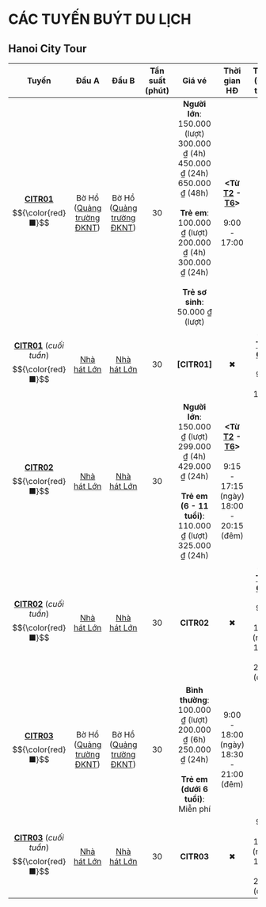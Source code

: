 # CÁC TUYẾN BUÝT DU LỊCH
## Hanoi City Tour
|Tuyến|Đầu A|Đầu B|Tần suất (phút)|Giá vé|Thời gian HĐ|TGHĐ (Cuối tuần)|Đơn vị quản lí
|:---:|:---:|:---:|:---:|:---:|:---:|:---:|:---:|
|[**CITR01**](https://hopon-hopoff.vn/vi/?toursearch=1&s=Hanoi)<br>$${\color{red}■}$$|Bờ Hồ ([Quảng trường ĐKNT](https://maps.app.goo.gl/4UZVaTJD5fcfu1oC9))|Bờ Hồ ([Quảng trường ĐKNT](https://maps.app.goo.gl/4UZVaTJD5fcfu1oC9))|30|**Người lớn**:<br>150.000 (lượt)<br>300.000 ₫ (4h)<br>450.000 ₫ (24h)<br>650.000 ₫ (48h)<br><br>**Trẻ em**:<br>100.000 ₫ (lượt)<br>200.000 ₫ (4h)<br>300.000 ₫ (24h)<br><br>**Trẻ sơ sinh**: 50.000 ₫ (lượt)|**<Từ <ins>T2</ins> - <ins>T6</ins>>**<br><br>9:00 - 17:00|✖|**Transerco**
|[**CITR01**](https://hopon-hopoff.vn/vi/?toursearch=1&s=Hanoi) (*cuối tuần*)<br>$${\color{red}■}$$|[Nhà hát Lớn](https://maps.app.goo.gl/7WzbNopuQn8ZPgtr8)|[Nhà hát Lớn](https://maps.app.goo.gl/7WzbNopuQn8ZPgtr8)|30|**[CITR01]**|✖|**<Từ <ins>T7</ins> - <ins>CN</ins>>**<br><br>9:00 - 16:15|**Transerco**
|[**CITR02**](https://vn-sightseeing.com/city-tours/ha-noi/hanoi_discovery)<br>$${\color{red}■}$$|[Nhà hát Lớn](https://maps.app.goo.gl/7WzbNopuQn8ZPgtr8)|[Nhà hát Lớn](https://maps.app.goo.gl/7WzbNopuQn8ZPgtr8)|30|**Người lớn**:<br>150.000 ₫ (lượt)<br>299.000 ₫ (4h)<br>429.000 ₫ (24h)<br><br>**Trẻ em (6 - 11 tuổi)**:<br>110.000 ₫ (lượt)<br>325.000 ₫ (24h)|**<Từ <ins>T2</ins> - <ins>T6</ins>>**<br><br>9:15 - 17:15 (ngày)<br>18:00 - 20:15 (đêm)|✖|**CTCP Ngắm cảnh Việt Nam**
|[**CITR02**](https://vn-sightseeing.com/city-tours/ha-noi/hanoi_discovery) (*cuối tuần*)<br>$${\color{red}■}$$|[Nhà hát Lớn](https://maps.app.goo.gl/7WzbNopuQn8ZPgtr8)|[Nhà hát Lớn](https://maps.app.goo.gl/7WzbNopuQn8ZPgtr8)|30|**CITR02**|✖|**<Từ <ins>T7</ins> - <ins>CN</ins>>**<br><br>9:15 - 17:15 (ngày)<br>18:30 - 20:30 (đêm)|**CTCP Ngắm cảnh Việt Nam**
|[**CITR03**](https://hncitytour.vn/en/danh-lam-thang-canh/routes)<br>$${\color{red}■}$$|Bờ Hồ ([Quảng trường ĐKNT](https://maps.app.goo.gl/4UZVaTJD5fcfu1oC9))|Bờ Hồ ([Quảng trường ĐKNT](https://maps.app.goo.gl/4UZVaTJD5fcfu1oC9))|30|**Bình thường**:<br>100.000 ₫ (lượt)<br>200.000 ₫ (6h)<br>250.000 ₫ (24h)<br><br>**Trẻ em (dưới 6 tuổi)**:<br> Miễn phí|9:00 - 18:00 (ngày)<br>18:30 - 21:00 (đêm)|✖|**CTCP Xe khách Hà Nội**
|[**CITR03**](https://hncitytour.vn/en/danh-lam-thang-canh/routes) (*cuối tuần*)<br>$${\color{red}■}$$|[Nhà hát Lớn](https://maps.app.goo.gl/7WzbNopuQn8ZPgtr8)|[Nhà hát Lớn](https://maps.app.goo.gl/7WzbNopuQn8ZPgtr8)|30|**CITR03**|✖|9:00 - 18:00 (ngày)<br>18:30 - 21:00 (đêm)|**CTCP Xe khách Hà Nội**

